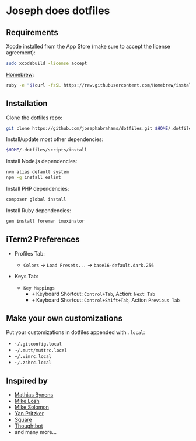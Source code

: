 Joseph does dotfiles
====================

Requirements
------------

Xcode installed from the App Store (make sure to accept the license agreement):

```bash
sudo xcodebuild -license accept
```

[Homebrew](http://brew.sh/):

```bash
ruby -e "$(curl -fsSL https://raw.githubusercontent.com/Homebrew/install/master/install)"
```

Installation
------------

Clone the dotfiles repo:

```bash
git clone https://github.com/josephabrahams/dotfiles.git $HOME/.dotfiles
```

Install/update most other dependencies:

```bash
$HOME/.dotfiles/scripts/install
```

Install Node.js dependencies:
```bash
nvm alias default system
npm -g install eslint
```

Install PHP dependencies:
```bash
composer global install
```

Install Ruby dependencies:
```bash
gem install foreman tmuxinator
```

iTerm2 Preferences
------------------

* Profiles Tab:
    * `Colors` &rarr; `Load Presets...` &rarr; `base16-default.dark.256`

* Keys Tab:
    * `Key Mappings`
        * `+` Keyboard Shortcut: `Control+Tab`, Action: `Next Tab`
        * `+` Keyboard Shortcut: `Control+Shift+Tab`, Action `Previous Tab`

Make your own customizations
----------------------------

Put your customizations in dotfiles appended with `.local`:

* `~/.gitconfig.local`
* `~/.mutt/muttrc.local`
* `~/.vimrc.local`
* `~/.zshrc.local`

Inspired by
-----------

* [Mathias Bynens](http://joseph.is/104CHsR)
* [Mike Losh](http://joseph.is/1zNYLIu)
* [Mike Solomon](http://joseph.is/1sLgmai)
* [Yan Pritzker](http://joseph.is/1yNOLLe)
* [Square](http://joseph.is/1FZKGbF)
* [Thoughtbot](http://joseph.is/1FZKRUl)
* and many more...
